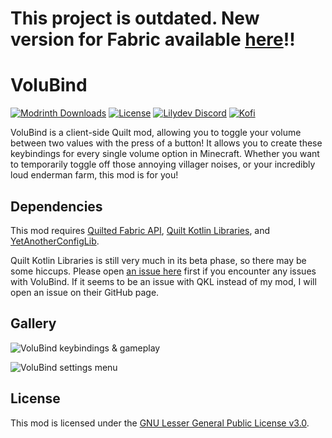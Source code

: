 # This project is outdated. New version for Fabric available [here](https://github.com/LilydevMC/VoluBind)!!

# VoluBind

[![Modrinth Downloads](https://img.shields.io/modrinth/dt/volubind?color=00AF5C&label=downloads&style=flat-square&logo=modrinth)](https://modrinth.com/mod/volubind)
[![License](https://img.shields.io/github/license/Lilydev-By-Jade/VoluBind?style=flat-square)](https://github.com/Lilydev-By-Jade/VoluBind/blob/master/LICENSE)
[![Lilydev Discord](https://img.shields.io/discord/995465843364343883?color=5865F2&style=flat-square&label=discord)](https://discord.gg/TZAt4PA5av)
[![Kofi](https://badgen.net/badge/icon/kofi?icon=kofi&label=jadelily&color=pink&style=flat-square)](https://ko-fi.com/jadelily)

VoluBind is a client-side Quilt mod, allowing you
to toggle your volume between two values with the press of a button!
It allows you to create these keybindings for every single
volume option in Minecraft. Whether you want to temporarily toggle
off those annoying villager noises, or your incredibly loud
enderman farm, this mod is for you!


## Dependencies
This mod requires [Quilted Fabric API](https://modrinth.com/mod/qsl), [Quilt Kotlin Libraries](https://modrinth.com/mod/qkl), and [YetAnotherConfigLib](https://modrinth.com/mod/yacl).

Quilt Kotlin Libraries is still very much
in its beta phase, so there may be some hiccups.
Please open [an issue here](https://github.com/Lilydev-by-Jade/VoluBind/issues)
first if you encounter any issues with VoluBind.
If it seems to be an issue with QKL instead
of my mod, I will open an issue on their GitHub page.

## Gallery

![VoluBind keybindings & gameplay](https://github.com/Lilydev-by-Jade/VoluBind/blob/1.19/gallery/keybinding.gif)

![VoluBind settings menu](https://github.com/Lilydev-by-Jade/VoluBind/blob/1.19/gallery/settings.gif)

## License

This mod is licensed under the [GNU Lesser General Public License v3.0](https://github.com/Lilydev-By-Jade/VoluBind/blob/master/LICENSE).



